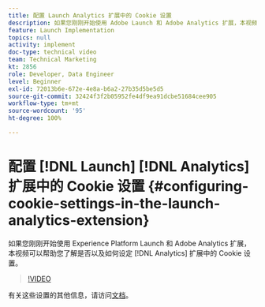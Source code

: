 ```yaml
---
title: 配置 Launch Analytics 扩展中的 Cookie 设置
description: 如果您刚刚开始使用 Adobe Launch 和 Adobe Analytics 扩展，本视频可以帮助您了解是否以及如何设定 Analytics 扩展中的 Cookie 设置。
feature: Launch Implementation
topics: null
activity: implement
doc-type: technical video
team: Technical Marketing
kt: 2856
role: Developer, Data Engineer
level: Beginner
exl-id: 72013b6e-672e-4e8a-b6a2-27b35d5be5d5
source-git-commit: 32424f3f2b05952fe4df9ea91dcbe51684cee905
workflow-type: tm+mt
source-wordcount: '95'
ht-degree: 100%

---
```


# 配置 [!DNL Launch] [!DNL Analytics] 扩展中的 Cookie 设置 {#configuring-cookie-settings-in-the-launch-analytics-extension}

如果您刚刚开始使用 Experience Platform Launch 和 Adobe Analytics 扩展，本视频可以帮助您了解是否以及如何设定 [!DNL Analytics] 扩展中的 Cookie 设置。

>[!VIDEO](https://video.tv.adobe.com/v/27212/?quality=9)

有关这些设置的其他信息，请访问[文档](https://docs.adobelaunch.com/extension-reference/web/adobe-analytics-extension#cookies)。
